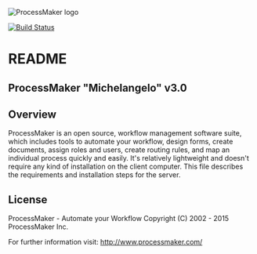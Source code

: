 ![ProcessMaker logo](http://www.processmaker.com/themes/processmaker/images/logo.jpg "ProcessMaker")

[![Build Status](https://travis-ci.org/colosa/processmaker.png?branch=michelangelo)](http://travis-ci.org/colosa/processmaker)

README
======

ProcessMaker "Michelangelo" v3.0
----------------


Overview
--------

ProcessMaker is an open source, workflow management software suite, which
includes tools to automate your workflow, design forms, create documents, assign
roles and users, create routing rules, and map an individual process quickly and
easily. It's relatively lightweight and doesn't require any kind of installation
on the client computer. This file describes the requirements and installation
steps for the server.

License
-------

ProcessMaker - Automate your Workflow
Copyright (C) 2002 - 2015 ProcessMaker Inc.


For further information visit:
http://www.processmaker.com/